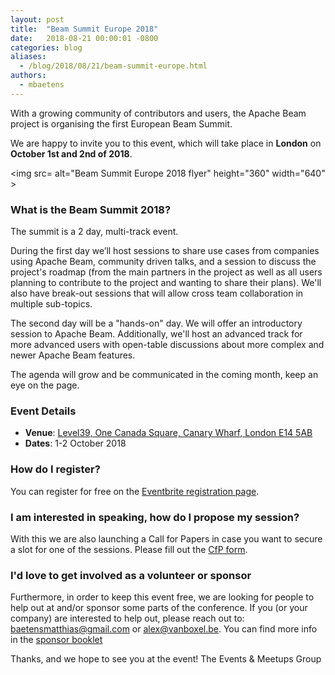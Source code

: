 ```yaml
---
layout: post
title:  "Beam Summit Europe 2018"
date:   2018-08-21 00:00:01 -0800
categories: blog
aliases:
  - /blog/2018/08/21/beam-summit-europe.html
authors:
  - mbaetens
---
```

<!--
Licensed under the Apache License, Version 2.0 (the "License");
you may not use this file except in compliance with the License.
You may obtain a copy of the License at

http://www.apache.org/licenses/LICENSE-2.0

Unless required by applicable law or agreed to in writing, software
distributed under the License is distributed on an "AS IS" BASIS,
WITHOUT WARRANTIES OR CONDITIONS OF ANY KIND, either express or implied.
See the License for the specific language governing permissions and
limitations under the License.
-->

With a growing community of contributors and users, the Apache Beam project is organising the first European Beam Summit. 

We are happy to invite you to this event, which will take place in **London** on **October 1st and 2nd of 2018**. <!--more-->

<img src= alt="Beam Summit Europe 2018 flyer" height="360" width="640" >

### What is the Beam Summit 2018?
The summit is a 2 day, multi-track event. 

During the first day we’ll host sessions to share use cases from companies using Apache Beam, community driven talks, and a session to discuss the project's roadmap (from the main partners in the project as well as all users planning to contribute to the project and wanting to share their plans). We'll also have break-out sessions that will allow cross team collaboration in multiple sub-topics. 

The second day will be a "hands-on" day. We will offer an introductory session to Apache Beam. Additionally, we'll host an advanced track for more advanced users with open-table discussions about more complex and newer Apache Beam features.

The agenda will grow and be communicated in the coming month, keep an eye on the page.

### Event Details
- **Venue**: [Level39, One Canada Square, Canary Wharf, London E14 5AB](https://goo.gl/maps/LAC4haDzSzR2)
- **Dates**: 1-2 October 2018

### How do I register?
You can register for free on the [Eventbrite registration page](https://www.eventbrite.com/e/beam-summit-london-2018-tickets-49100625292#tickets). 

### I am interested in speaking, how do I propose my session?
With this we are also launching a Call for Papers in case you want to secure a slot for one of the sessions. Please fill out the [CfP form](https://goo.gl/forms/nrZOCC1JwEfLtKfA2).

### I'd love to get involved as a volunteer or sponsor
Furthermore, in order to keep this event free, we are looking for people to help out at and/or sponsor some parts of the conference. If you (or your company) are interested to help out, please reach out to: <baetensmatthias@gmail.com> or <alex@vanboxel.be>. You can find more info in the [sponsor booklet](https://drive.google.com/file/d/1RnZ52rGaB6BR-EKneBcabdMcg9Pl7z9M)

Thanks, and we hope to see you at the event! 
The Events & Meetups Group
